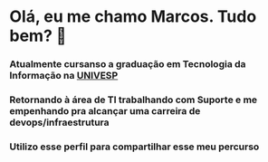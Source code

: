 # Olá, eu me chamo Marcos. Tudo bem? 👋
### Atualmente cursanso a graduação em Tecnologia da Informação na [UNIVESP](https://univesp.br/)
### Retornando à área de TI trabalhando com Suporte e me empenhando pra alcançar uma carreira de devops/infraestrutura
### Utilizo esse perfil para compartilhar esse meu percurso 

<!--
**marcoslimabuhl/marcoslimabuhl** is a ✨ _special_ ✨ repository because its `README.md` (this file) appears on your GitHub profile.

Here are some ideas to get you started:

- 🔭 I’m currently working on ...
- 🌱 I’m currently learning ...
- 👯 I’m looking to collaborate on ...
- 🤔 I’m looking for help with ...
- 💬 Ask me about ...
- 📫 How to reach me: ...
- 😄 Pronouns: ...
- ⚡ Fun fact: ...
-->
